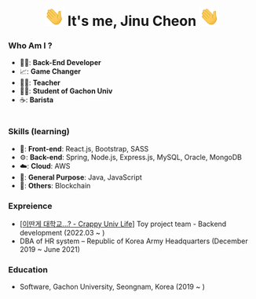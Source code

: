 
<h1 align="Center"><img src="https://raw.githubusercontent.com/ABSphreak/ABSphreak/master/gifs/Hi.gif" width="40px" />  It's me, Jinu Cheon <img src="https://raw.githubusercontent.com/ABSphreak/ABSphreak/master/gifs/Hi.gif" width="40px" /> </h1>

### Who Am I ?
- 👨‍💻: **Back-End Developer**
- 📈: **Game Changer**
- 👨‍🏫: **Teacher**
- 👨‍🎓: **Student of Gachon Univ**
- ☕: **Barista**
<br/><br/>

### Skills (learning)
- 📰: **Front-end**: React.js, Bootstrap, SASS
- ⚙️: **Back-end**: Spring, Node.js, Express.js, MySQL, Oracle, MongoDB
- ☁️: **Cloud**: AWS
- 🔖: **General Purpose**: Java, JavaScript
- 🤔: **Others**: Blockchain

### Expreience
- <a href="https://github.com/crappy-univ-life">[이딴게 대학교...? - Crappy Univ Life]</a> Toy project team - Backend development (2022.03 ~ )
- DBA of HR system – Republic of Korea Army Headquarters (December 2019 ~ June 2021)

### Education
- Software, Gachon University, Seongnam, Korea (2019 ~ )
